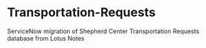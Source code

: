 # Transportation-Requests
ServiceNow migration of Shepherd Center Transportation Requests database from Lotus Notes
